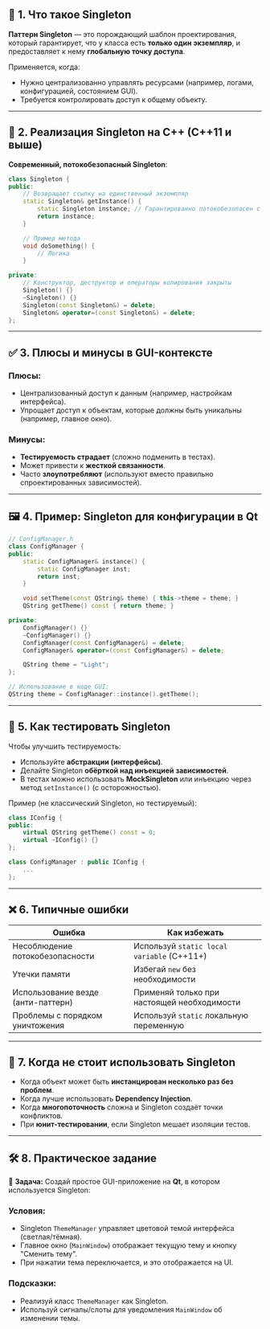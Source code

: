 ## 🔷 1. Что такое Singleton

**Паттерн Singleton** — это порождающий шаблон проектирования, который гарантирует, что у класса есть **только один экземпляр**, и предоставляет к нему **глобальную точку доступа**.

Применяется, когда:

* Нужно централизованно управлять ресурсами (например, логами, конфигурацией, состоянием GUI).
* Требуется контролировать доступ к общему объекту.

---

## 🔧 2. Реализация Singleton на C++ (C++11 и выше)

**Современный, потокобезопасный Singleton**:

```cpp
class Singleton {
public:
    // Возвращает ссылку на единственный экземпляр
    static Singleton& getInstance() {
        static Singleton instance; // Гарантированно потокобезопасен с C++11
        return instance;
    }

    // Пример метода
    void doSomething() {
        // Логика
    }

private:
    // Конструктор, деструктор и операторы копирования закрыты
    Singleton() {}
    ~Singleton() {}
    Singleton(const Singleton&) = delete;
    Singleton& operator=(const Singleton&) = delete;
};
```

---

## ✅ 3. Плюсы и минусы в GUI-контексте

### Плюсы:

* Централизованный доступ к данным (например, настройкам интерфейса).
* Упрощает доступ к объектам, которые должны быть уникальны (например, главное окно).

### Минусы:

* **Тестируемость страдает** (сложно подменить в тестах).
* Может привести к **жесткой связанности**.
* Часто **злоупотребляют** (используют вместо правильно спроектированных зависимостей).

---

## 🖼️ 4. Пример: Singleton для конфигурации в Qt

```cpp
// ConfigManager.h
class ConfigManager {
public:
    static ConfigManager& instance() {
        static ConfigManager inst;
        return inst;
    }

    void setTheme(const QString& theme) { this->theme = theme; }
    QString getTheme() const { return theme; }

private:
    ConfigManager() {}
    ~ConfigManager() {}
    ConfigManager(const ConfigManager&) = delete;
    ConfigManager& operator=(const ConfigManager&) = delete;

    QString theme = "Light";
};

// Использование в коде GUI:
QString theme = ConfigManager::instance().getTheme();
```

---

## 🧪 5. Как тестировать Singleton

Чтобы улучшить тестируемость:

* Используйте **абстракции (интерфейсы)**.
* Делайте Singleton **обёрткой над инъекцией зависимостей**.
* В тестах можно использовать **MockSingleton** или инъекцию через метод `setInstance()` (с осторожностью).

Пример (не классический Singleton, но тестируемый):

```cpp
class IConfig {
public:
    virtual QString getTheme() const = 0;
    virtual ~IConfig() {}
};

class ConfigManager : public IConfig {
    ...
};
```

---

## ❌ 6. Типичные ошибки

| Ошибка                             | Как избежать                                |
| ---------------------------------- | ------------------------------------------- |
| Несоблюдение потокобезопасности    | Используй `static local variable` (C++11+)  |
| Утечки памяти                      | Избегай `new` без необходимости             |
| Использование везде (анти-паттерн) | Применяй только при настоящей необходимости |
| Проблемы с порядком уничтожения    | Используй `static` локальную переменную     |

---

## 🚫 7. Когда **не стоит** использовать Singleton

* Когда объект может быть **инстанцирован несколько раз без проблем**.
* Когда лучше использовать **Dependency Injection**.
* Когда **многопоточность** сложна и Singleton создаёт точки конфликтов.
* При **юнит-тестировании**, если Singleton мешает изоляции тестов.

---

## 🛠️ 8. Практическое задание

🔸 **Задача:**
Создай простое GUI-приложение на **Qt**, в котором используется Singleton:

### Условия:

* Singleton `ThemeManager` управляет цветовой темой интерфейса (светлая/тёмная).
* Главное окно (`MainWindow`) отображает текущую тему и кнопку "Сменить тему".
* При нажатии тема переключается, и это отображается на UI.

### Подсказки:

* Реализуй класс `ThemeManager` как Singleton.
* Используй сигналы/слоты для уведомления `MainWindow` об изменении темы.
